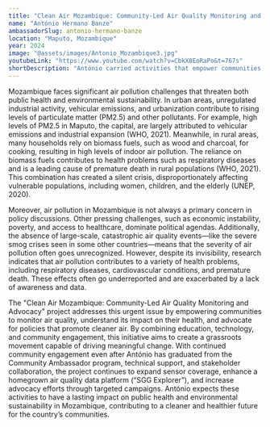 ```yaml
---
title: "Clean Air Mozambique: Community-Led Air Quality Monitoring and Advocacy"
name: "António Hermano Banze"
ambassadorSlug: antonio-hermano-banze
location: "Maputo, Mozambique"
year: 2024
image: "@assets/images/Antonio_Mozambique3.jpg"
youtubeLink: "https://www.youtube.com/watch?v=CbkX8EoRaPo&t=767s"
shortDescription: "António carried activities that empower communities in Maputo, Mozambique to monitor air quality, understand its health impacts, and advocate for cleaner air policies through education, technology, and community engagement."
---
```


Mozambique faces significant air pollution challenges that threaten both public health and environmental sustainability. In urban areas, unregulated industrial activity, vehicular emissions, and urbanization contribute to rising levels of particulate matter (PM2.5) and other pollutants. For example, high levels of PM2.5 in Maputo, the capital, are largely attributed to vehicular emissions and industrial expansion (WHO, 2021). Meanwhile, in rural areas, many households rely on biomass fuels, such as wood and charcoal, for cooking, resulting in high levels of indoor air pollution. The reliance on biomass fuels contributes to health problems such as respiratory diseases and is a leading cause of premature death in rural populations (WHO, 2021). This combination has created a silent crisis, disproportionately affecting vulnerable populations, including women, children, and the elderly (UNEP, 2020).

Moreover, air pollution in Mozambique is not always a primary concern in policy discussions. Other pressing challenges, such as economic instability, poverty, and access to healthcare, dominate political agendas. Additionally, the absence of large-scale, catastrophic air quality events—like the severe smog crises seen in some other countries—means that the severity of air pollution often goes unrecognized. However, despite its invisibility, research indicates that air pollution contributes to a variety of health problems, including respiratory diseases, cardiovascular conditions, and premature death. These effects often go underreported and are exacerbated by a lack of awareness and data.

The "Clean Air Mozambique: Community-Led Air Quality Monitoring and Advocacy" project addresses this urgent issue by empowering communities to monitor air quality, understand its impact on their health, and advocate for policies that promote cleaner air. By combining education, technology, and community engagement, this initiative aims to create a grassroots movement capable of driving meaningful change. With continued community engagement even after António has graduated from the Community Ambassador program, technical support, and stakeholder collaboration, the project continues to expand sensor coverage, enhance a homegrown air quality data platform (“SGG Explorer”), and increase advocacy efforts through targeted campaigns. António expects these activities to have a lasting impact on public health and environmental sustainability in Mozambique, contributing to a cleaner and healthier future for the country’s communities.
